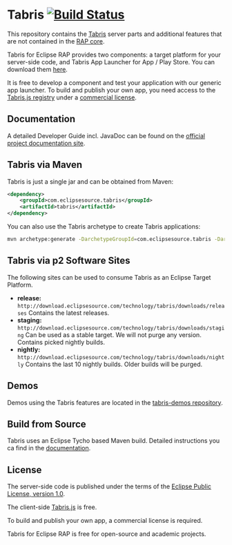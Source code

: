 # Tabris [![Build Status](https://travis-ci.org/eclipsesource/tabris.png)](https://travis-ci.org/eclipsesource/tabris)

This repository contains the [Tabris](https://eclipsesource.com/products/tabris) server parts and additional features that are not contained in the [RAP core](http://eclipse.org/rap/).  

Tabris for Eclipse RAP provides two components: a target platform for your server-side code, and Tabris App Launcher for App / Play Store. You can download them [here](https://eclipsesource.com/products/tabris/downloads/). 

It is free to develop a component and test your application with our generic app launcher. To build and publish your own app, you need access to the [Tabris.js registry](https://npm.tabrisjs.com/) under a [commercial license](https://eclipsesource.com/products/tabris/pricing/). 

## Documentation
A detailed Developer Guide incl. JavaDoc can be found on the [official project documentation site](https://eclipsesource.com/products/tabris/eclipse-rap-documentation/).   

## Tabris via Maven
Tabris is just a single jar and can be obtained from Maven:
```xml
<dependency>
    <groupId>com.eclipsesource.tabris</groupId>
    <artifactId>tabris</artifactId>   
</dependency>
```
You can also use the Tabris archetype to create Tabris applications:
```sh
mvn archetype:generate -DarchetypeGroupId=com.eclipsesource.tabris -DarchetypeArtifactId=tabris-application -DgroupId=app -DartifactId=app -DpackageName=app -Dversion=0.1-SNAPSHOT -DinteractiveMode=false
```

## Tabris via p2 Software Sites
The following sites can be used to consume Tabris as an Eclipse Target Platform.  
* **release:** `http://download.eclipsesource.com/technology/tabris/downloads/releases` Contains the latest releases.  
* **staging:** `http://download.eclipsesource.com/technology/tabris/downloads/staging` Can be used as a stable target. We will not purge any version. Contains picked nightly builds.  
* **nightly:** `http://download.eclipsesource.com/technology/tabris/downloads/nightly` Contains the last 10 nightly builds. Older builds will be purged.

## Demos
Demos using the Tabris features are located in the [tabris-demos repository](https://github.com/eclipsesource/tabris-demos).

## Build from Source
Tabris uses an Eclipse Tycho based Maven build. Detailed instructions you ca find in the [documentation](https://eclipsesource.com/products/tabris/eclipse-rap-documentation/building-tabris-from-source/).

## License
The server-side code is published under the terms of the [Eclipse Public License, version 1.0](http://www.eclipse.org/legal/epl-v10.html).

The client-side [Tabris.js](https://tabris.com/) is free.

To build and publish your own app, a commercial license is required.

Tabris for Eclipse RAP is free for open-source and academic projects. 

